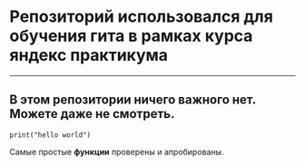 # Репозиторий использовался для обучения гита в рамках курса яндекс практикума
---
**В этом репозитории ничего важного нет. Можете даже не смотреть.**
---
```
print("hello world")
```
Самые простые __функции__ проверены и апробированы.
